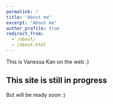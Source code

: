 ```yaml
---
permalink: /
title: "About me"
excerpt: "About me"
author_profile: true
redirect_from: 
  - /about/
  - /about.html
---
```


This is Vanessa Kan on the web :)

This site is still in progress
------
But will be ready soon :)


